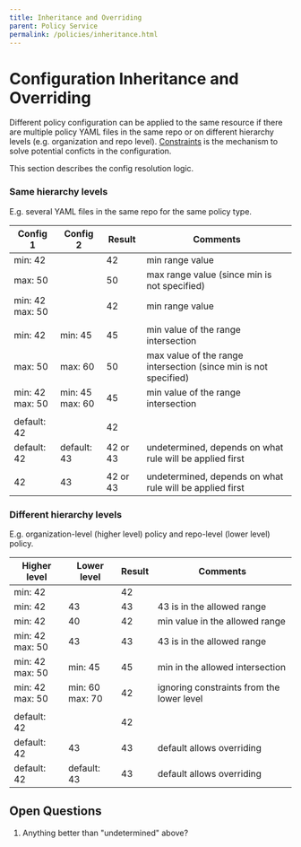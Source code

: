 ```yaml
---
title: Inheritance and Overriding
parent: Policy Service
permalink: /policies/inheritance.html
---
```


# Configuration Inheritance and Overriding

Different policy configuration can be applied to the same resource if there are multiple policy YAML files in the same repo or on different hierarchy levels (e.g. organization and repo level). [Constraints](constraints.md) is the mechanism to solve potential conficts in the configuration.

This section describes the config resolution logic.

### Same hierarchy levels
E.g. several YAML files in the same repo for the same policy type.

| Config 1             | Config 2             | Result   | Comments |
|----------------------|----------------------|----------|----------|
| min: 42              |                      | 42       | min range value |
| max: 50              |                      | 50       | max range value (since min is not specified) |
| min: 42 <br> max: 50 |                      | 42       | min range value |
|                      |                      |          | |
| min: 42              | min: 45              | 45       | min value of the range intersection |
| max: 50              | max: 60              | 50       | max value of the range intersection (since min is not specified) |
| min: 42 <br> max: 50 | min: 45 <br> max: 60 | 45       | min value of the range intersection |
|                      |                      |          | |
| default: 42          |                      | 42       | |
| default: 42          | default: 43          | 42 or 43 | undetermined, depends on what rule will be applied first |
|                      |                      |          | |
| 42                   | 43                   | 42 or 43 | undetermined, depends on what rule will be applied first |


### Different hierarchy levels
E.g. organization-level (higher level) policy and repo-level (lower level) policy.

| Higher level         | Lower level          | Result   | Comments | 
|----------------------|----------------------|----------|----------|
| min: 42              |                      | 42       | |
| min: 42              | 43                   | 43       | 43 is in the allowed range |
| min: 42              | 40                   | 42       | min value in the allowed range |
| min: 42 <br> max: 50 | 43                   | 43       | 43 is in the allowed range |
| min: 42 <br> max: 50 | min: 45              | 45       | min in the allowed intersection |
| min: 42 <br> max: 50 | min: 60 <br> max: 70 | 42       | ignoring constraints from the lower level |
|                      |                      |          | |
| default: 42          |                      | 42       | |
| default: 42          | 43                   | 43       | default allows overriding |
| default: 42          | default: 43          | 43       | default allows overriding |


## Open Questions
1. Anything better than "undetermined" above?
